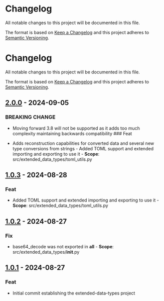 Changelog
==========

All notable changes to this project will be documented in this file.

The format is based on [Keep a Changelog](https://keepachangelog.com/) and this project adheres to [Semantic Versioning](https://semver.org/).

<!-- changelog follows -->


Changelog
==========

All notable changes to this project will be documented in this file.

The format is based on [Keep a Changelog](https://keepachangelog.com/) and this project adheres to [Semantic Versioning](https://semver.org/).

<!-- changelog follows -->


## [2.0.0](https://github.com/jbcom/extended-data-types/tree/2.0.0) - 2024-09-05

### BREAKING CHANGE

- Moving forward 3.8 will not be supported as it adds too much complexity maintaining backwards compatibility
      ### Feat

- Adds reconstruction capabilities for converted data and several new type conversions from strings
      - Added TOML support and extended importing and exporting to use it
      - **Scope**: src/extended_data_types/toml_utils.py


## [1.0.3](https://github.com/jbcom/extended-data-types/tree/1.0.3) - 2024-08-28

### Feat

- Added TOML support and extended importing and exporting to use it
      - **Scope**: src/extended_data_types/toml_utils.py

## [1.0.2](https://github.com/jbcom/extended-data-types/tree/1.0.2) - 2024-08-27

### Fix

- base64_decode was not exported in __all__
      - **Scope**: src/extended_data_types/__init__.py

## [1.0.1](https://github.com/jbcom/extended-data-types/tree/1.0.1) - 2024-08-27

### Feat

- Initial commit establishing the extended-data-types project
